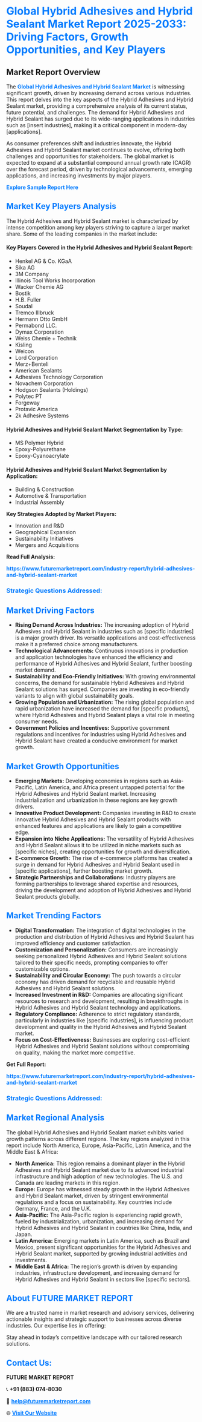 <h1 style="color: #007BFF;">Global Hybrid Adhesives and Hybrid Sealant Market Report 2025-2033: Driving Factors, Growth Opportunities, and Key Players</h1>

<section id="overview">
<h2>Market Report Overview</h2>
<p>The <a href="https://www.futuremarketreport.com/industry-report/hybrid-adhesives-and-hybrid-sealant-market" style="color: #007BFF; text-decoration: none;"><strong>Global Hybrid Adhesives and Hybrid Sealant Market</strong></a> is witnessing significant growth, driven by increasing demand across various industries. This report delves into the key aspects of the Hybrid Adhesives and Hybrid Sealant market, providing a comprehensive analysis of its current status, future potential, and challenges. The demand for Hybrid Adhesives and Hybrid Sealant has surged due to its wide-ranging applications in industries such as [insert industries], making it a critical component in modern-day [applications].</p>
<p>As consumer preferences shift and industries innovate, the Hybrid Adhesives and Hybrid Sealant market continues to evolve, offering both challenges and opportunities for stakeholders. The global market is expected to expand at a substantial compound annual growth rate (CAGR) over the forecast period, driven by technological advancements, emerging applications, and increasing investments by major players.</p>
</section>

<section id="overview">
<p><a href="https://www.futuremarketreport.com/request-sample/reportId=58401" style="color: #007BFF; text-decoration: none;"><strong>Explore Sample Report Here</strong></a></p>
</section>

<section id="key-players">
<h2 style="color: #007BFF;">Market Key Players Analysis</h2>
<p>The Hybrid Adhesives and Hybrid Sealant market is characterized by intense competition among key players striving to capture a larger market share. Some of the leading companies in the market include:</p>
<h4>Key Players Covered in the Hybrid Adhesives and Hybrid Sealant Report:</h4>
<ul><li>Henkel AG &amp; Co. KGaA</li><li>Sika AG</li><li>3M Company</li><li>Illinois Tool Works Incorporation</li><li>Wacker Chemie AG</li><li>Bostik</li><li>H.B. Fuller</li><li>Soudal</li><li>Tremco Illbruck</li><li>Hermann Otto GmbH</li><li>Permabond LLC.</li><li>Dymax Corporation</li><li>Weiss Chemie + Technik</li><li>Kisling</li><li>Weicon</li><li>Lord Corporation</li><li>Merz+Benteli</li><li>American Sealants</li><li>Adhesives Technology Corporation</li><li>Novachem Corporation</li><li>Hodgson Sealants (Holdings)</li><li>Polytec PT</li><li>Forgeway</li><li>Protavic America</li><li>2k Adhesive Systems</li></ul>
<h4>Hybrid Adhesives and Hybrid Sealant Market Segmentation by Type:</h4>
<ul><li>MS Polymer Hybrid</li><li>Epoxy-Polyurethane</li><li>Epoxy-Cyanoacrylate</li></ul>

<h4>Hybrid Adhesives and Hybrid Sealant Market Segmentation by Application:</h4>
<ul><li>Building &amp; Construction</li><li>Automotive &amp; Transportation</li><li>Industrial Assembly</li></ul>
<p><strong>Key Strategies Adopted by Market Players:</strong></p>
<ul>
<li>Innovation and R&D</li>
<li>Geographical Expansion</li>
<li>Sustainability Initiatives</li>
<li>Mergers and Acquisitions</li>
</ul>
</section>

<section>
<p><strong>Read Full Analysis: </strong></p><a href="https://www.futuremarketreport.com/industry-report/hybrid-adhesives-and-hybrid-sealant-market" style="color: #007BFF; text-decoration: none;"><strong>https://www.futuremarketreport.com/industry-report/hybrid-adhesives-and-hybrid-sealant-market</strong></a>
<h3 style="color: #007BFF;">Strategic Questions Addressed:</h3>
</section>

<section id="driving-factors">
<h2 style="color: #007BFF;">Market Driving Factors</h2>
<ul>
<li><strong>Rising Demand Across Industries:</strong> The increasing adoption of Hybrid Adhesives and Hybrid Sealant in industries such as [specific industries] is a major growth driver. Its versatile applications and cost-effectiveness make it a preferred choice among manufacturers.</li>
<li><strong>Technological Advancements:</strong> Continuous innovations in production and application technologies have enhanced the efficiency and performance of Hybrid Adhesives and Hybrid Sealant, further boosting market demand.</li>
<li><strong>Sustainability and Eco-Friendly Initiatives:</strong> With growing environmental concerns, the demand for sustainable Hybrid Adhesives and Hybrid Sealant solutions has surged. Companies are investing in eco-friendly variants to align with global sustainability goals.</li>
<li><strong>Growing Population and Urbanization:</strong> The rising global population and rapid urbanization have increased the demand for [specific products], where Hybrid Adhesives and Hybrid Sealant plays a vital role in meeting consumer needs.</li>
<li><strong>Government Policies and Incentives:</strong> Supportive government regulations and incentives for industries using Hybrid Adhesives and Hybrid Sealant have created a conducive environment for market growth.</li>
</ul>
</section>

<section id="growth-opportunities">
<h2 style="color: #007BFF;">Market Growth Opportunities</h2>
<ul>
<li><strong>Emerging Markets:</strong> Developing economies in regions such as Asia-Pacific, Latin America, and Africa present untapped potential for the Hybrid Adhesives and Hybrid Sealant market. Increasing industrialization and urbanization in these regions are key growth drivers.</li>
<li><strong>Innovative Product Development:</strong> Companies investing in R&D to create innovative Hybrid Adhesives and Hybrid Sealant products with enhanced features and applications are likely to gain a competitive edge.</li>
<li><strong>Expansion into Niche Applications:</strong> The versatility of Hybrid Adhesives and Hybrid Sealant allows it to be utilized in niche markets such as [specific niches], creating opportunities for growth and diversification.</li>
<li><strong>E-commerce Growth:</strong> The rise of e-commerce platforms has created a surge in demand for Hybrid Adhesives and Hybrid Sealant used in [specific applications], further boosting market growth.</li>
<li><strong>Strategic Partnerships and Collaborations:</strong> Industry players are forming partnerships to leverage shared expertise and resources, driving the development and adoption of Hybrid Adhesives and Hybrid Sealant products globally.</li>
</ul>
</section>

<section id="trending-factors">
<h2 style="color: #007BFF;">Market Trending Factors</h2>
<ul>
<li><strong>Digital Transformation:</strong> The integration of digital technologies in the production and distribution of Hybrid Adhesives and Hybrid Sealant has improved efficiency and customer satisfaction.</li>
<li><strong>Customization and Personalization:</strong> Consumers are increasingly seeking personalized Hybrid Adhesives and Hybrid Sealant solutions tailored to their specific needs, prompting companies to offer customizable options.</li>
<li><strong>Sustainability and Circular Economy:</strong> The push towards a circular economy has driven demand for recyclable and reusable Hybrid Adhesives and Hybrid Sealant solutions.</li>
<li><strong>Increased Investment in R&D:</strong> Companies are allocating significant resources to research and development, resulting in breakthroughs in Hybrid Adhesives and Hybrid Sealant technology and applications.</li>
<li><strong>Regulatory Compliance:</strong> Adherence to strict regulatory standards, particularly in industries like [specific industries], is influencing product development and quality in the Hybrid Adhesives and Hybrid Sealant market.</li>
<li><strong>Focus on Cost-Effectiveness:</strong> Businesses are exploring cost-efficient Hybrid Adhesives and Hybrid Sealant solutions without compromising on quality, making the market more competitive.</li>
</ul>
</section>

<section>
<p><strong>Get Full Report: </strong></p><a href="https://www.futuremarketreport.com/industry-report/hybrid-adhesives-and-hybrid-sealant-market" style="color: #007BFF; text-decoration: none;"><strong>https://www.futuremarketreport.com/industry-report/hybrid-adhesives-and-hybrid-sealant-market</strong></a>
<h3 style="color: #007BFF;">Strategic Questions Addressed:</h3>
</section>


<section id="regional-analysis">
<h2 style="color: #007BFF;">Market Regional Analysis</h2>
<p>The global Hybrid Adhesives and Hybrid Sealant market exhibits varied growth patterns across different regions. The key regions analyzed in this report include North America, Europe, Asia-Pacific, Latin America, and the Middle East & Africa:</p>
<ul>
<li><strong>North America:</strong> This region remains a dominant player in the Hybrid Adhesives and Hybrid Sealant market due to its advanced industrial infrastructure and high adoption of new technologies. The U.S. and Canada are leading markets in this region.</li>
<li><strong>Europe:</strong> Europe has witnessed steady growth in the Hybrid Adhesives and Hybrid Sealant market, driven by stringent environmental regulations and a focus on sustainability. Key countries include Germany, France, and the U.K.</li>
<li><strong>Asia-Pacific:</strong> The Asia-Pacific region is experiencing rapid growth, fueled by industrialization, urbanization, and increasing demand for Hybrid Adhesives and Hybrid Sealant in countries like China, India, and Japan.</li>
<li><strong>Latin America:</strong> Emerging markets in Latin America, such as Brazil and Mexico, present significant opportunities for the Hybrid Adhesives and Hybrid Sealant market, supported by growing industrial activities and investments.</li>
<li><strong>Middle East & Africa:</strong> The region’s growth is driven by expanding industries, infrastructure development, and increasing demand for Hybrid Adhesives and Hybrid Sealant in sectors like [specific sectors].</li>
</ul>
</section>

<footer>
<h2 style="color: #007BFF;">About FUTURE MARKET REPORT</h2>
<p>We are a trusted name in market research and advisory services, delivering actionable insights and strategic support to businesses across diverse industries. Our expertise lies in offering:</p>

<p>Stay ahead in today’s competitive landscape with our tailored research solutions.</p>

<h2 style="color: #007BFF;">Contact Us:</h2>
<p><strong>FUTURE MARKET REPORT</strong></p>
<p>📞 <strong>+91 (883) 074-8030</strong></p>
<p>📧 <strong><a href="mailto:help@futuremarketreport.com" style="color: #007BFF;">help@futuremarketreport.com</a></strong></p>
<p>🌐 <strong><a href="https://www.futuremarketreport.com/" style="color: #007BFF;">Visit Our Website</a></strong></p>
</footer>